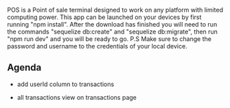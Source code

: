 POS is a Point of sale terminal designed to work on any platform with limited computing power.
This app can be launched on your devices by first running "npm install".  After the download has finished you will need to run the commands "sequelize db:create" and "sequelize db:migrate", then run "npm run dev" and you will be ready to go.  P.S Make sure to change the password and username to the credentials of your local device.

## Agenda



- add userId column to transactions

- all transactions view on transactions page